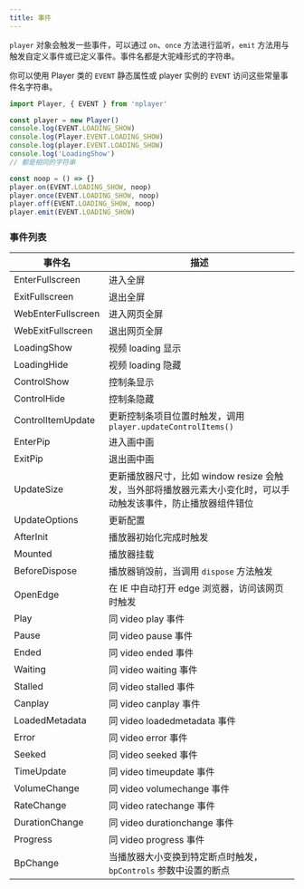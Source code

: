 ```yaml
---
title: 事件
---
```


`player` 对象会触发一些事件，可以通过 `on`、`once` 方法进行监听，`emit` 方法用与触发自定义事件或已定义事件。事件名都是大驼峰形式的字符串。

你可以使用 Player 类的 `EVENT` 静态属性或 player 实例的 `EVENT` 访问这些常量事件名字符串。

```js
import Player, { EVENT } from 'nplayer'

const player = new Player()
console.log(EVENT.LOADING_SHOW)
console.log(Player.EVENT.LOADING_SHOW)
console.log(player.EVENT.LOADING_SHOW)
console.log('LoadingShow')
// 都是相同的字符串

const noop = () => {}
player.on(EVENT.LOADING_SHOW, noop)
player.once(EVENT.LOADING_SHOW, noop)
player.off(EVENT.LOADING_SHOW, noop)
player.emit(EVENT.LOADING_SHOW)
```

### 事件列表

| 事件名 | 描述 |
|  ---  | ---  |
| EnterFullscreen  | 进入全屏 |
| ExitFullscreen  | 退出全屏 |
| WebEnterFullscreen  | 进入网页全屏 |
| WebExitFullscreen  | 退出网页全屏 |
| LoadingShow  | 视频 loading 显示 |
| LoadingHide  | 视频 loading 隐藏 |
| ControlShow  | 控制条显示 |
| ControlHide  | 控制条隐藏 |
| ControlItemUpdate  | 更新控制条项目位置时触发，调用 `player.updateControlItems()` |
| EnterPip  | 进入画中画 |
| ExitPip  | 退出画中画 |
| UpdateSize  | 更新播放器尺寸，比如 window resize 会触发，当外部将播放器元素大小变化时，可以手动触发该事件，防止播放器组件错位 |
| UpdateOptions  | 更新配置 |
| AfterInit | 播放器初始化完成时触发 |
| Mounted  | 播放器挂载 |
| BeforeDispose  | 播放器销毁前，当调用 `dispose` 方法触发 |
| OpenEdge  | 在 IE 中自动打开 edge 浏览器，访问该网页时触发 |
| Play | 同 video play 事件 |
| Pause  | 同 video pause 事件 |
| Ended  | 同 video ended 事件 |
| Waiting | 同 video waiting 事件 |
| Stalled  | 同 video stalled 事件 |
| Canplay  | 同 video canplay 事件 |
| LoadedMetadata | 同 video loadedmetadata 事件 |
| Error | 同 video error 事件 |
| Seeked  | 同 video seeked 事件 |
| TimeUpdate  | 同 video timeupdate 事件 |
| VolumeChange  | 同 video volumechange 事件 |
| RateChange  | 同 video ratechange 事件 |
| DurationChange  | 同 video durationchange 事件 |
| Progress | 同 video progress 事件 |
| BpChange | 当播放器大小变换到特定断点时触发，`bpControls` 参数中设置的断点 |
